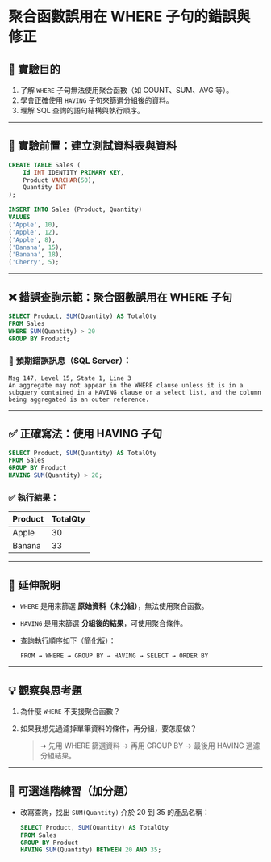 # 聚合函數誤用在 WHERE 子句的錯誤與修正

## 🎯 實驗目的

1. 了解 `WHERE` 子句無法使用聚合函數（如 COUNT、SUM、AVG 等）。
2. 學會正確使用 `HAVING` 子句來篩選分組後的資料。
3. 理解 SQL 查詢的語句結構與執行順序。

---

## 🧰 實驗前置：建立測試資料表與資料

```sql
CREATE TABLE Sales (
    Id INT IDENTITY PRIMARY KEY,
    Product VARCHAR(50),
    Quantity INT
);

INSERT INTO Sales (Product, Quantity)
VALUES
('Apple', 10),
('Apple', 12),
('Apple', 8),
('Banana', 15),
('Banana', 18),
('Cherry', 5);
```

---

## ❌ 錯誤查詢示範：聚合函數誤用在 WHERE 子句

```sql
SELECT Product, SUM(Quantity) AS TotalQty
FROM Sales
WHERE SUM(Quantity) > 20
GROUP BY Product;
```

### 🔴 預期錯誤訊息（SQL Server）：

```
Msg 147, Level 15, State 1, Line 3
An aggregate may not appear in the WHERE clause unless it is in a subquery contained in a HAVING clause or a select list, and the column being aggregated is an outer reference.
```

---

## ✅ 正確寫法：使用 HAVING 子句

```sql
SELECT Product, SUM(Quantity) AS TotalQty
FROM Sales
GROUP BY Product
HAVING SUM(Quantity) > 20;
```

### ✅ 執行結果：

| Product | TotalQty |
| --- | --- |
| Apple | 30 |
| Banana | 33 |

---

## 🧠 延伸說明

- `WHERE` 是用來篩選 **原始資料（未分組）**，無法使用聚合函數。
- `HAVING` 是用來篩選 **分組後的結果**，可使用聚合條件。
- 查詢執行順序如下（簡化版）：
    
    ```
    FROM → WHERE → GROUP BY → HAVING → SELECT → ORDER BY
    ```
    

---

## 💡 觀察與思考題

1. 為什麼 `WHERE` 不支援聚合函數？
2. 如果我想先過濾掉單筆資料的條件，再分組，要怎麼做？
    
    > ➜ 先用 WHERE 篩選資料 → 再用 GROUP BY → 最後用 HAVING 過濾分組結果。
    > 

---

## 📝 可選進階練習（加分題）

- 改寫查詢，找出 `SUM(Quantity)` 介於 20 到 35 的產品名稱：
    
    ```sql
    SELECT Product, SUM(Quantity) AS TotalQty
    FROM Sales
    GROUP BY Product
    HAVING SUM(Quantity) BETWEEN 20 AND 35;
    ```